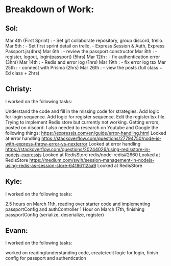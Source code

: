 # Breakdown of Work:

## Sol:

Mar 4th (First Sprint) : - Set git collaborate repository, group discord, trello.
Mar 5th : - Set first sprint detail on trello, - Express Session & Auth, Express Passport.js(4hrs)
Mar 6th : - review the passport constructor
Mar 8th : - register, logout, login(passport) (5hrs)
Mar 12th : - fix authentication error (3hrs)
Mar 14th : - Redis and error log (1hrs)
Mar 19th : - fix error log tsx
Mar 25th : - connect with Prisma (2hrs)
Mar 26th : - view the posts (full class + Ed class + 2hrs)

## Christy:

I worked on the following tasks:

Understand the code and fill in the missing code for strategies.
Add logic for login sequence.
Add logic for register sequence. Edit the register.tsx file.
Trying to implement Redis store but currently not working. Getting errors, posted on discord. I also needed to research on Youtube and Google the following things:
https://expressjs.com/en/guide/error-handling.html Looked at error handling https://stackoverflow.com/questions/27794750/node-js-with-express-throw-error-vs-nexterror Looked at error handling https://stackoverflow.com/questions/20244026/using-redisstore-in-nodejs-expressjs Looked at RedisStore redis/node-redis#2660 Looked at RedisStore https://medium.com/swlh/session-management-in-nodejs-using-redis-as-session-store-64186112aa9 Looked at RedisStore

## Kyle:

I worked on the following tasks:

2.5 hours on March 11th, reading over starter code and implementing passportConfig and authController
1 Hour on March 17th, finishing passportConfig (serialize, deserialize, register)

## Evann:

I worked on the following tasks:

worked on reading/understanding code, create/edit logic for login, finish config for passport and authentication
